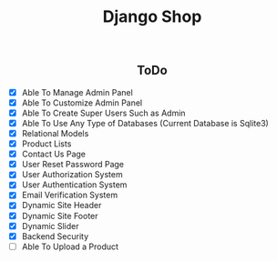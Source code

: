 <h1 align="center">Django Shop</h1>
<br>
<h2 align="center">ToDo</h2>

- [x] Able To Manage Admin Panel
- [x] Able To Customize Admin Panel
- [x] Able To Create Super Users Such as Admin
- [x] Able To Use Any Type of Databases (Current Database is Sqlite3)
- [x] Relational Models
- [x] Product Lists
- [x] Contact Us Page
- [x] User Reset Password Page
- [x] User Authorization System
- [x] User Authentication System   
- [x] Email Verification System 
- [x] Dynamic Site Header
- [x] Dynamic Site Footer
- [x] Dynamic Slider
- [x] Backend Security 
- [ ] Able To Upload a Product